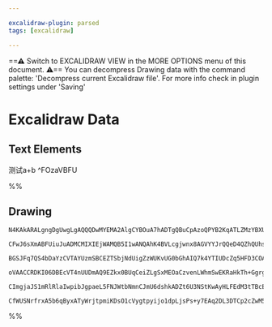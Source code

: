 ```yaml
---

excalidraw-plugin: parsed
tags: [excalidraw]

---
```

==⚠  Switch to EXCALIDRAW VIEW in the MORE OPTIONS menu of this document. ⚠== You can decompress Drawing data with the command palette: 'Decompress current Excalidraw file'. For more info check in plugin settings under 'Saving'


# Excalidraw Data
## Text Elements
测试a+b ^FOzaVBFU

%%
## Drawing
```compressed-json
N4KAkARALgngDgUwgLgAQQQDwMYEMA2AlgCYBOuA7hADTgQBuCpAzoQPYB2KqATLZMzYBXUtiRoIACyhQ4zZAHoFAc0JRJQgEYA6bGwC2CgF7N6hbEcK4OCtptbErHALRY8RMpWdx8Q1TdIEfARcZgRmBShcZQUebTiAZho6IIR9BA4oZm4AbXAwUDAi6HhxdCgsKGSiyEYWdi40BIAWPnzaplZOADlOMW4ARgSAVgB2ZoAGAeGANhn+YsIOYixu

CFwJ6sXmABFUiuJuADMCMIXIEjWAMQB5I1wANQAhK4BVLcgjwnx8AGVYYJrQQeD4QZhQUhsADWCAA6iR1Nw2jUwRDoQh/jBARJgZdzhBIX5JBxwtk0AN8Ww4LhsGoYIMJhN8dZlNjUEz2hBMNxnDxmgNtKMABwATlGCQSQqFM1GAyFo2G+PpaGcoxFgqmQp4QsZPBFepmIvx4MhMIAwmx8GxSGsAMQDBAOh2gzQ0qHKQnLC1Wm0SCHWZjUwKZUEU

BGSJFq7QS4bDaYzCVTAYUzmSBCEZTSbjNdUigZzWUKvUG0bGhAIQ7k4YTIUDcZq5HFD3COAASWIZNQOQAuvijuR0u3uBwhD98Z7iCTmJ2R2POZphMsAKLBdKZTs9/FCODEXAHQayvMTEUJHjJ6v4ogcKHD0f4S9sbAwyuoE74M6co6cKC/QhGMoJLmEoSuMEw8C0CTjH235XLg+jfMqqApiiFSYFUEiANK2gCr0bgADUmiguQFAACqVGs2F4QR+K

oVAACCRDKI06DBEcVT4nUUDmAQ9EZkx0BUqCeiZLgSxMEOaCzvenLWhmSwEKRaHkTh+GgrgQhQGwABK4R/mUb4fiiV4IAAEummboUh8TDPkAC+4C9nQuBwHA/x7mUhSQOoaRlBADFZgsDCEAgFBPG6zZCF6lrWnaRyxXFWwQNgIjBlArYVPo/ymgg3rRRI9qOgVCVJaQKVpWkoVPuFkU+ms/ocIGuApUVyUZKl6VXN8fwAj5uKHAFxWlelmXovCx

CImgjaJS1mRlRlaIwpibJgpaeL5FNJWtbNmnCJmU6dshkADZt6U3NStKwAyHLFEdM3tTBcEIYM/XTW1aRXN+v7/kiV2HS9s0KXRDF8SxbFrTdr1zY1dElWwFBprgL6Sc9G23WkS7LLRMNwyEL7rFjCXMNgkI/AAGtwCQzEK2girGCQDDTowzBMow8PMa2E8T+AAJpIgm2h1mMUryieIrNMMCQBUYbAGNwHm1AQQhlDwtnI4NaTbRFk6kmsE4JR6J

CfWUSNrfrxA5b6qByxATyWrjtpmiKDsO1cVygtpyijo1dpLjsPs+y7EAq2DL3DTCp2cZwM53gFcCBGYwjMAA4qQBu6bec7FP2cEINpyxMEsyiy5yGS4JowQvhCiv4tgRBwNwlcIPiHDZ/XpBV9J6lGa3itB8UdgAFYINgWS/M3cAALJsCs6Ol+XxynAg4A2fwEBfMEnbAHZNlAA=
```
%%